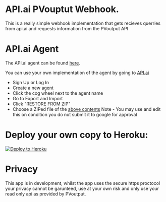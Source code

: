 # API.ai PVouptut Webhook.

This is a really simple webhook implementation that gets recieves querries from api.ai and requests information from the PVoutput API

# API.ai Agent
The API.ai agent can be found [here](https://github.com/HarvsG/API.ai-PVouptut-Webhook/tree/master/API%20Agent/PVoutput-AI). 
 
You can use your own implementation of the agent by going to [API.ai](https://api.ai/) 
  - Sign Up or Log In
  - Create a new agent
  - Click the cog wheel next to the agent name
  - Go to Export and Import
  - Click "RESTORE FROM ZIP"
  - Choose a ZIPed file of the [above contents](https://github.com/HarvsG/API.ai-PVouptut-Webhook/tree/master/API%20Agent/PVoutput-AI)
Note - You may use and edit this on condition you do not submit it to google for approval

# Deploy your own copy to Heroku:
[![Deploy to Heroku](https://www.herokucdn.com/deploy/button.svg)](https://heroku.com/deploy)

# Privacy
This app is in development, whilst the app uses the secure https proctocol your privacy cannot be garunteed, use at your own risk and only use your read only api as provided by PVoutput.
